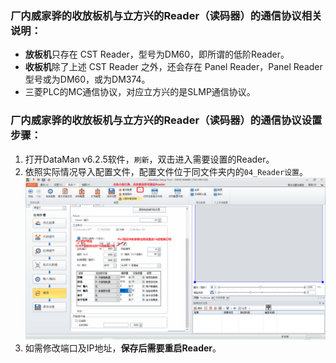 ### 厂内威家骅的收放板机与立方兴的Reader（读码器）的**通信协议相关说明**：  
- **放板机**只存在 CST Reader，型号为DM60，即所谓的低阶Reader。  
- **收板机**除了上述 CST Reader 之外，还会存在 Panel Reader，Panel Reader 型号或为DM60，或为DM374。  
- 三菱PLC的MC通信协议，对应立方兴的是SLMP通信协议。  
### 厂内威家骅的收放板机与立方兴的Reader（读码器）的**通信协议设置步骤**：  
1. 打开DataMan v6.2.5软件，`刷新`，双击进入需要设置的Reader。  
2. 依照实际情况导入配置文件，配置文件位于同文件夹内的`04_Reader设置`。  
![Reader重启](images/Reader重启.png)
3. 如需修改端口及IP地址，**保存后需要重启Reader**。  
